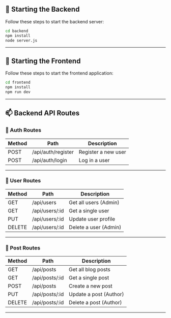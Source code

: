 ## 🚀 Starting the Backend

Follow these steps to start the backend server:

```bash
cd backend
npm install
node server.js
```
---
## 🚀 Starting the Frontend

Follow these steps to start the frontend application:

```bash
cd frontend
npm install
npm run dev
```
---
## 📫 Backend API Routes

### 🔐 Auth Routes
| Method | Path               | Description           |
|--------|--------------------|-----------------------|
| POST   | /api/auth/register | Register a new user   |
| POST   | /api/auth/login    | Log in a user         |

---

### 👤 User Routes
| Method | Path             | Description              |
|--------|------------------|--------------------------|
| GET    | /api/users       | Get all users (Admin)    |
| GET    | /api/users/:id   | Get a single user        |
| PUT    | /api/users/:id   | Update user profile      |
| DELETE | /api/users/:id   | Delete a user (Admin)    |

---

### 📝 Post Routes
| Method | Path             | Description              |
|--------|------------------|--------------------------|
| GET    | /api/posts       | Get all blog posts       |
| GET    | /api/posts/:id   | Get a single post        |
| POST   | /api/posts       | Create a new post        |
| PUT    | /api/posts/:id   | Update a post (Author)   |
| DELETE | /api/posts/:id   | Delete a post (Author)   |

---

